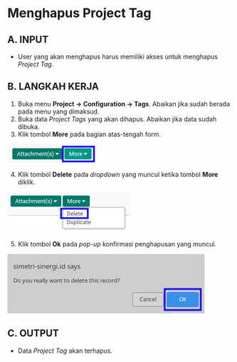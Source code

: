 # Menghapus Project Tag

## A. INPUT

* User yang akan menghapus harus memiliki akses untuk menghapus *Project Tag*.

## B. LANGKAH KERJA

1. Buka menu **Project -> Configuration -> Tags**. Abaikan jika sudah berada pada menu yang dimaksud.
2. Buka data *Project Tags* yang akan dihapus. Abaikan jika data sudah dibuka.
3. Klik tombol **More** pada bagian atas-tengah form.

![](../../img/tag/tombol-more.png)

4. Klik tombol **Delete** pada *dropdown* yang muncul ketika tombol **More** diklik.

![](../../img/tag/tombol-more-delete.png)

5. Klik tombol **Ok** pada *pop-up* konfirmasi penghapusan yang muncul.

![](../../img/tag/pop-up-konfirmasi-delete.png)

## C. OUTPUT

* Data *Project Tag* akan terhapus.
